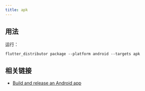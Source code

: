```yaml
---
title: apk
---
```


## 用法

运行：

```
flutter_distributor package --platform android --targets apk
```

## 相关链接

- [Build and release an Android app](https://docs.flutter.dev/deployment/android)
